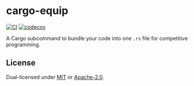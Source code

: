# cargo-equip

[![CI](https://github.com/qryxip/cargo-equip/workflows/CI/badge.svg)](https://github.com/qryxip/cargo-equip/actions?workflow=CI)
[![codecov](https://codecov.io/gh/qryxip/cargo-equip/branch/master/graph/badge.svg)](https://codecov.io/gh/qryxip/cargo-equip/branch/master)

A Cargo subcommand to bundle your code into one `.rs` file for competitive programming.

## License

Dual-licensed under [MIT](https://opensource.org/licenses/MIT) or [Apache-2.0](http://www.apache.org/licenses/LICENSE-2.0).

